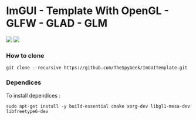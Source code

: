 # ImGUI - Template With OpenGL - GLFW - GLAD - GLM
<p>
    <a href="https://travis-ci.org/TheSpyGeek/ImGUITemplate" alt="Build Status">
    <img src="https://travis-ci.org/TheSpyGeek/ImGUITemplate.svg?branch=master" /></a>
    <a alt="ImGui Version">
    <img src="https://img.shields.io/badge/ImGui Version-1.73-blue" /></a>
</p>

### How to clone

```git clone --recursive https://github.com/TheSpyGeek/ImGUITemplate.git```

### Dependices

To install dependices :

```sudo apt-get install -y build-essential cmake xorg-dev libgl1-mesa-dev libfreetype6-dev```
